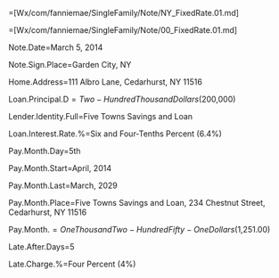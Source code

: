 =[Wx/com/fanniemae/SingleFamily/Note/NY_FixedRate.01.md]

=[Wx/com/fanniemae/SingleFamily/Note/00_FixedRate.01.md]

Note.Date=March 5, 2014

Note.Sign.Place=Garden City, NY

Home.Address=111 Albro Lane, Cedarhurst, NY  11516

Loan.Principal.D$=Two-Hundred Thousand Dollars ($200,000)

Lender.Identity.Full=Five Towns Savings and Loan

Loan.Interest.Rate.%=Six and Four-Tenths Percent (6.4%)

Pay.Month.Day=5th

Pay.Month.Start=April, 2014

Pay.Month.Last=March, 2029

Pay.Month.Place=Five Towns Savings and Loan, 234 Chestnut Street, Cedarhurst, NY 11516

Pay.Month.$=One Thousand Two-Hundred Fifty-One Dollars ($1,251.00)

Late.After.Days=5

Late.Charge.%=Four Percent (4%)

